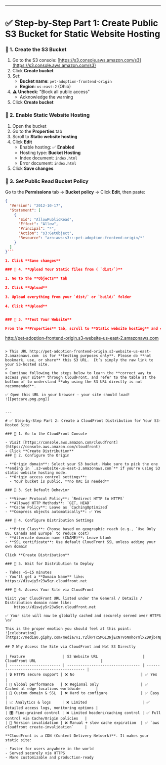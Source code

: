 

---

# ✅ Step-by-Step Part 1: Create Public S3 Bucket for Static Website Hosting
### 🔹 1. **Create the S3 Bucket**

1. Go to the S3 console: [https://s3.console.aws.amazon.com/s3](https://s3.console.aws.amazon.com/s3)
2. Click **Create bucket**
3. Set:
   - **Bucket name**: `pet-adoption-frontend-origin`
   - **Region**: `us-east-2` (Ohio)
4. ⚠️ **Uncheck**: "Block all public access"
   - Acknowledge the warning
1. Click **Create bucket**
### 🔹 2. **Enable Static Website Hosting**

1. Open the bucket
2. Go to the **Properties** tab
3. Scroll to **Static website hosting**
4. Click **Edit**
   - Enable hosting: ✅ **Enabled**
   - Hosting type: **Bucket Hosting**
   - Index document: `index.html`
   - Error document: `index.html` 
1. Click **Save changes**

### 🔹 3. **Set Public Read Bucket Policy**

Go to the **Permissions** tab → **Bucket policy** → Click **Edit**, then paste:

```json
{
  "Version": "2012-10-17",
  "Statement": [
    {
      "Sid": "AllowPublicRead",
      "Effect": "Allow",
      "Principal": "*",
      "Action": "s3:GetObject",
      "Resource": "arn:aws:s3:::pet-adoption-frontend-origin/*"
    }
  ]
}```

1. Click **Save changes**

### 🔹 4. **Upload Your Static files from ( `dist/`)**

1. Go to the **Objects** tab
    
2. Click **Upload**
    
3. Upload everything from your `dist/` or `build/` folder
    
4. Click **Upload**
    

### 🔹 5. **Test Your Website**

From the **Properties** tab, scroll to **Static website hosting** and copy the URL:

```
http://pet-adoption-frontend-origin.s3-website-us-east-2.amazonaws.com
```

> This URL http://pet-adoption-frontend-origin.s3-website-us-east-2.amazonaws.com  is for **testing purposes only**. Please do **not bookmark, use, or share** this S3 URL.  It’s simply the raw link to your S3-hosted site.
> 
> Continue following the steps below to learn the **correct way to access your site** through CloudFront, and refer to the table at the bottom of to understand **why using the S3 URL directly is not recommended**.

✅ Open this URL in your browser — your site should load!
![[petcare.png.png]]


---

# ✅ Step-by-Step Part 2: Create a CloudFront Distribution for Your S3-Hosted Site

### 🔹 1. Go to the CloudFront Console

- Visit [https://console.aws.amazon.com/cloudfront](https://console.aws.amazon.com/cloudfront)
- Click **Create Distribution**
### 🔹 2. Configure the Origin

- **Origin domain**: Select your S3 bucket. Make sure to pick the one **ending in `.s3-website-us-east-2.amazonaws.com`** if you're using S3 static website hosting mode.
- **Origin access control settings**: 
  - Your bucket is public, **no OAC is needed**

### 🔹 3. Set Default Behavior

- **Viewer Protocol Policy**: `Redirect HTTP to HTTPS`
- **Allowed HTTP Methods**: `GET, HEAD`
- **Cache Policy**: Leave as `CachingOptimized` 
- **Compress objects automatically**: ✅ Yes

### 🔹 4. Configure Distribution Settings

- **Price Class**: Choose based on geographic reach (e.g., `Use Only US, Canada and Europe` to reduce cost)
- **Alternate domain name (CNAME)**: Leave blank
- **SSL certificate**: Use default CloudFront SSL unless adding your own domain

Click **Create Distribution**

### 🔹 5. Wait for Distribution to Deploy

- Takes ~5–15 minutes
- You'll get a **Domain Name** like: https://d1swjy5r23w5qr.cloudfront.net

### 🔹 6. Access Your Site via CloudFront

Visit your CloudFront URL listed under the General / Details /  Distribution domain name like:
	https://d1swjy5r23w5qr.cloudfront.net

✅ Your site will now be globally cached and securely served over HTTPS \o/

This is the proper emotion you should feel at this point: 
![celebration][https://media0.giphy.com/media/v1.Y2lkPTc5MGI3NjExNTVoNnhoYmlxZDRjbTNpMnVkN2NiZnU4aXJwNnYwb2dqd3ZqOTJlYSZlcD12MV9pbnRlcm5hbF9naWZfYnlfaWQmY3Q9Zw/lMameLIF8voLu8HxWV/giphy.gif]

## ❓ Why Access the Site via CloudFront and Not S3 Directly

| Feature                 | S3 Website URL                    | CloudFront URL                             |
| ----------------------- | --------------------------------- | ------------------------------------------ |
| 🔒 HTTPS secure support | ❌ No                              | ✅ Yes                                      |
| 🚀 Global performance   | ❌ Regional only                   | ✅ Cached at edge locations worldwide       |
| 🔧 Custom domain & SSL  | ❌ Hard to configure               | ✅ Easy                                     |
| 📈 Analytics & logs     | ❌ Limited                         | ✅ Detailed access logs, monitoring options |
| 🎛 Fine-grained control | ❌ Limited headers/caching control | ✅ Full control via Cache/Origin policies   |
| 🔄 Version invalidation | ❌ Manual + slow cache expiration  | ✅ `aws cloudfront create-invalidation`     |

**CloudFront is a CDN (Content Delivery Network)**. It makes your static site:

- Faster for users anywhere in the world
- Served securely via HTTPS
- More customizable and production-ready
